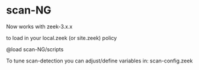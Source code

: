 # scan-NG

Now works with zeek-3.x.x 

to load in your local.zeek (or site.zeek) policy

@load scan-NG/scripts 

To tune scan-detection you can adjust/define variables in:  scan-config.zeek 

